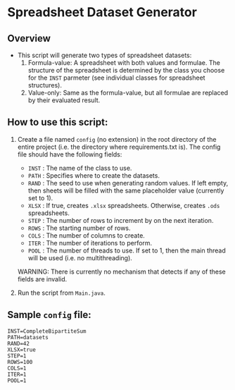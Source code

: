 # Spreadsheet Dataset Generator

## Overview
- This script will generate two types of spreadsheet datasets:
    1. Formula-value: A spreadsheet with both values and formulae. The structure of the spreadsheet is determined by the class you choose for the `INST` parmeter (see individual classes for spreadsheet structures).
    2. Value-only: Same as the formula-value, but all formulae are replaced by their evaluated result.

## How to use this script:
1. Create a file named `config` (no extension) in the root directory of the entire project (i.e. the directory where requirements.txt is). The config file should have the following fields:
    - `INST`  : The name of the class to use.
    - `PATH`  : Specifies where to create the datasets.
    - `RAND`  : The seed to use when generating random values. If left empty, then sheets will be filled with the same placeholder value (currently set to 1).
    - `XLSX`  : If true, creates `.xlsx` spreadsheets. Otherwise, creates `.ods` spreadsheets.
    - `STEP`  : The number of rows to increment by on the next iteration.
    - `ROWS`  : The starting number of rows.
    - `COLS`  : The number of columns to create.
    - `ITER`  : The number of iterations to perform.
    - `POOL`  : The number of threads to use. If set to 1, then the main thread will be used (i.e. no multithreading).

    WARNING: There is currently no mechanism that detects if any of these fields are invalid.

2. Run the script from `Main.java`.

## Sample `config` file:
```
INST=CompleteBipartiteSum
PATH=datasets
RAND=42
XLSX=true
STEP=1
ROWS=100
COLS=1
ITER=1
POOL=1
```
